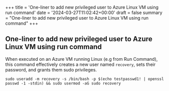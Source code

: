 +++
title = 'One-liner to add new privileged user to Azure Linux VM using run command'
date = '2024-03-27T11:02:42+00:00'
draft = false
summary = "One-liner to add new privileged user to Azure Linux VM using run command"
+++
## One-liner to add new privileged user to Azure Linux VM using run command

When executed on an Azure VM running Linux (e.g from Run Command), this command effectively creates a new user named `recovery`, sets their password, and grants them sudo privileges.

```shell
sudo useradd -m recovery -s /bin/bash -p $(echo testpasswd1! | openssl passwd -1 -stdin) && sudo usermod -aG sudo recovery
```
